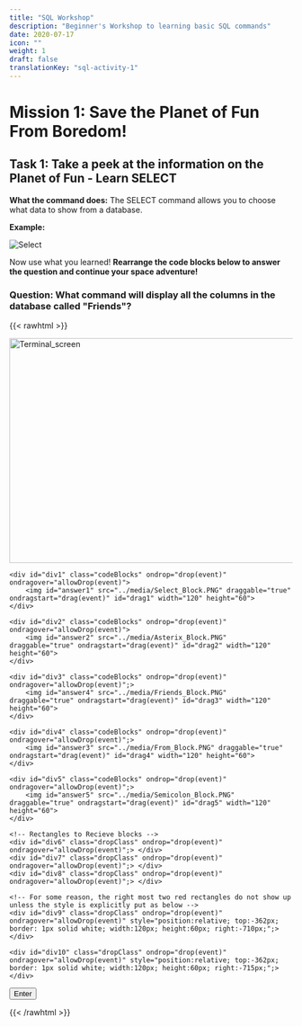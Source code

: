 ```yaml
---
title: "SQL Workshop"
description: "Beginner's Workshop to learning basic SQL commands"
date: 2020-07-17
icon: ""
weight: 1
draft: false
translationKey: "sql-activity-1"
---
```


<!-- Links for javascript and CSS needed for drop down logic -->
<link rel="stylesheet" href="../helpers/Activity1.css" type="text/css">
</link>
<script type="text/javascript" src="../helpers/Activity1.js">
</script>



# Mission 1: Save the Planet of Fun From Boredom!

## Task 1: Take a peek at the information on the Planet of Fun - Learn SELECT

**What the command does:** The SELECT command allows you to choose what data to show from a database.

**Example:**

![Select](../media/Select.PNG)

Now use what you learned! **Rearrange the code blocks below to answer the question and continue your space adventure!**


### Question: What command will display all the columns in the database called "Friends"?

{{< rawhtml >}}
<div class="terminal" id="terminal"> <img src = "../media/Terminal.png" alt="Terminal_screen" height="400" width="900">

  <!--Drag and Drop Code Blocks inside terminal image-->
	<div id="div1" class="codeBlocks" ondrop="drop(event)" ondragover="allowDrop(event)">
		<img id="answer1" src="../media/Select_Block.PNG" draggable="true" ondragstart="drag(event)" id="drag1" width="120" height="60">
	</div>

	<div id="div2" class="codeBlocks" ondrop="drop(event)" ondragover="allowDrop(event)">
		<img id="answer2" src="../media/Asterix_Block.PNG" draggable="true" ondragstart="drag(event)" id="drag2" width="120" height="60">
	</div>

	<div id="div3" class="codeBlocks" ondrop="drop(event)" ondragover="allowDrop(event)";>
		<img id="answer4" src="../media/Friends_Block.PNG" draggable="true" ondragstart="drag(event)" id="drag3" width="120" height="60">
	</div>

	<div id="div4" class="codeBlocks" ondrop="drop(event)" ondragover="allowDrop(event)";>
		<img id="answer3" src="../media/From_Block.PNG" draggable="true" ondragstart="drag(event)" id="drag4" width="120" height="60">
	</div>

	<div id="div5" class="codeBlocks" ondrop="drop(event)" ondragover="allowDrop(event)";>
		<img id="answer5" src="../media/Semicolon_Block.PNG" draggable="true" ondragstart="drag(event)" id="drag5" width="120" height="60">
	</div>

	<!-- Rectangles to Recieve blocks -->
	<div id="div6" class="dropClass" ondrop="drop(event)" ondragover="allowDrop(event)";> </div>
	<div id="div7" class="dropClass" ondrop="drop(event)" ondragover="allowDrop(event)";> </div>
	<div id="div8" class="dropClass" ondrop="drop(event)" ondragover="allowDrop(event)";> </div>

	<!-- For some reason, the right most two red rectangles do not show up unless the style is explicitly put as below -->
	<div id="div9" class="dropClass" ondrop="drop(event)" ondragover="allowDrop(event)" style="position:relative; top:-362px;
	border: 1px solid white; width:120px; height:60px; right:-710px;";> </div>

	<div id="div10" class="dropClass" ondrop="drop(event)" ondragover="allowDrop(event)" style="position:relative; top:-362px;
	border: 1px solid white; width:120px; height:60px; right:-715px;";> </div>
</div>
	<button class="button button1" onclick="check()"> Enter </button>


{{< /rawhtml >}}




